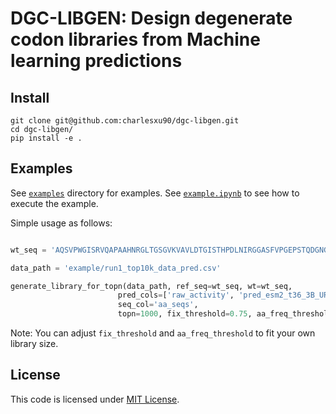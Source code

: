 # DGC-LIBGEN: Design degenerate codon libraries from Machine learning predictions

## Install

```commandline
git clone git@github.com:charlesxu90/dgc-libgen.git
cd dgc-libgen/
pip install -e .
```

## Examples
See [`examples`](examples/) directory for examples.
See [`example.ipynb`](example.ipynb) to see how to execute the example.

Simple usage as follows:
```python

wt_seq = 'AQSVPWGISRVQAPAAHNRGLTGSGVKVAVLDTGISTHPDLNIRGGASFVPGEPSTQDGNGHGTHVAGTIAALNNSIGVLGVAPSAELYAVKVLGASGSGSVSSIAQGLEWAGNNGMHVANLSLGSPSPSATLEQAVNSATSRGVLVVAASGNSGAGSISYPARYANAMAVGATDQNNNRASFSQYGAGLDIVAPGVNVQSTYPGSTYASLNGTSMATPHVAGAAALVKQKNPSWSNVQIRNHLKNTATSLGSTNLYGSGLVNAEAATR'

data_path = 'example/run1_top10k_data_pred.csv'

generate_library_for_topn(data_path, ref_seq=wt_seq, wt=wt_seq, 
                        pred_cols=['raw_activity', 'pred_esm2_t36_3B_UR50D', 'pred_ProtT5-XL', 'pred_ProtAlbert'],
                        seq_col='aa_seqs',
                        topn=1000, fix_threshold=0.75, aa_freq_threshold=0.1)
```
Note: You can adjust `fix_threshold` and `aa_freq_threshold` to fit your own library size.

## License
This code is licensed under [MIT License](./LICENSE.txt).